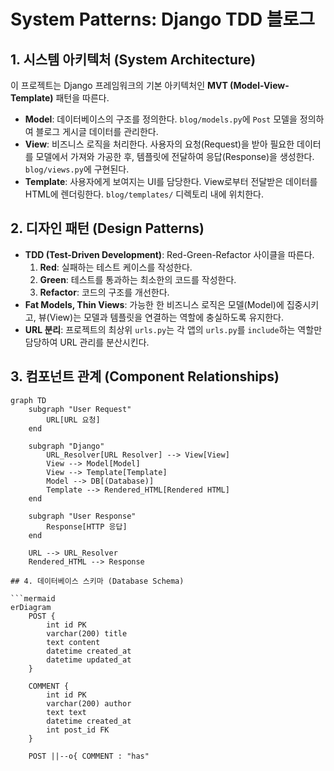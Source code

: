 # System Patterns: Django TDD 블로그

## 1. 시스템 아키텍처 (System Architecture)

이 프로젝트는 Django 프레임워크의 기본 아키텍처인 **MVT (Model-View-Template)** 패턴을 따른다.

- **Model**: 데이터베이스의 구조를 정의한다. `blog/models.py`에 `Post` 모델을 정의하여 블로그 게시글 데이터를 관리한다.
- **View**: 비즈니스 로직을 처리한다. 사용자의 요청(Request)을 받아 필요한 데이터를 모델에서 가져와 가공한 후, 템플릿에 전달하여 응답(Response)을 생성한다. `blog/views.py`에 구현된다.
- **Template**: 사용자에게 보여지는 UI를 담당한다. View로부터 전달받은 데이터를 HTML에 렌더링한다. `blog/templates/` 디렉토리 내에 위치한다.

## 2. 디자인 패턴 (Design Patterns)

- **TDD (Test-Driven Development)**: Red-Green-Refactor 사이클을 따른다.
    1.  **Red**: 실패하는 테스트 케이스를 작성한다.
    2.  **Green**: 테스트를 통과하는 최소한의 코드를 작성한다.
    3.  **Refactor**: 코드의 구조를 개선한다.
- **Fat Models, Thin Views**: 가능한 한 비즈니스 로직은 모델(Model)에 집중시키고, 뷰(View)는 모델과 템플릿을 연결하는 역할에 충실하도록 유지한다.
- **URL 분리**: 프로젝트의 최상위 `urls.py`는 각 앱의 `urls.py`를 `include`하는 역할만 담당하여 URL 관리를 분산시킨다.

## 3. 컴포넌트 관계 (Component Relationships)

```mermaid
graph TD
    subgraph "User Request"
        URL[URL 요청]
    end

    subgraph "Django"
        URL_Resolver[URL Resolver] --> View[View]
        View --> Model[Model]
        View --> Template[Template]
        Model --> DB[(Database)]
        Template --> Rendered_HTML[Rendered HTML]
    end

    subgraph "User Response"
        Response[HTTP 응답]
    end

    URL --> URL_Resolver
    Rendered_HTML --> Response

## 4. 데이터베이스 스키마 (Database Schema)

```mermaid
erDiagram
    POST {
        int id PK
        varchar(200) title
        text content
        datetime created_at
        datetime updated_at
    }

    COMMENT {
        int id PK
        varchar(200) author
        text text
        datetime created_at
        int post_id FK
    }

    POST ||--o{ COMMENT : "has"
```
